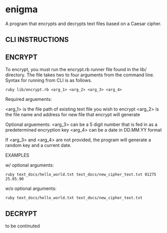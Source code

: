 # enigma
A program that encrypts and decrypts text files based on a Caesar cipher.


CLI INSTRUCTIONS
-------------------------------------------------------------------------

ENCRYPT
-------

To encrypt, you must run the encrypt.rb runner file found in the lib/ directory.  The file takes two to four arguments from the command line.  Syntax for running from CLI is as follows.

`ruby lib/encrypt.rb <arg_1> <arg_2> <arg_3> <arg_4>`

Required arguements:

<arg_1> is the file path of existing text file you wish to encrypt
<arg_2> is the file name and address for new file that encrypt will generate

Optional arguements:
<arg_3> can be a 5 digit number that is fed in as a predetermined encryption key
<arg_4> can be a date in DD.MM.YY format

If <arg_3> and <arg_4> are not provided, the program will generate a random key and a current date. 

EXAMPLES

w/ optional arguments:

`ruby text_docs/hello_world.txt text_docs/new_cipher_text.txt 01275 25.05.90`

w/o optional arguments:

`ruby text_docs/hello_world.txt text_docs/new_cipher_text.txt`



DECRYPT
-------

to be continuted
